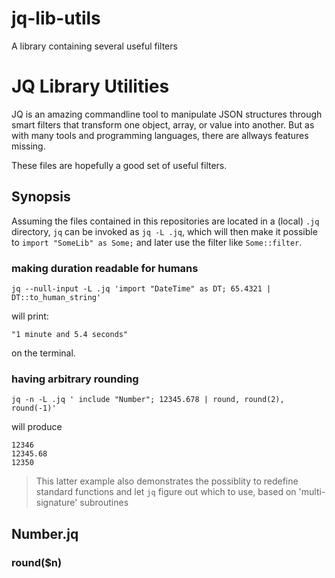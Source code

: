 # jq-lib-utils

A library containing several useful filters

# JQ Library Utilities

JQ is an amazing commandline tool to manipulate JSON structures through smart
filters that transform one object, array, or value into another. But as with
many tools and programming languages, there are allways features missing.

These files are hopefully a good set of useful filters.

## Synopsis

Assuming the files contained in this repositories are located in a (local) `.jq`
directory, `jq` can be invoked as `jq -L .jq`, which will then make it possible
to `import "SomeLib" as Some;` and later use the filter like `Some::filter`.

### making duration readable for humans

```
jq --null-input -L .jq 'import "DateTime" as DT; 65.4321 | DT::to_human_string'
```
will print:
```
"1 minute and 5.4 seconds"
```
on the terminal.

### having arbitrary rounding

```
jq -n -L .jq ' include "Number"; 12345.678 | round, round(2), round(-1)'
```
will produce
```
12346
12345.68
12350
```

> This latter example also demonstrates the possiblity to redefine standard
> functions and let `jq` figure out which to use, based on 'multi-signature'
> subroutines

## Number.jq

### round($n)


